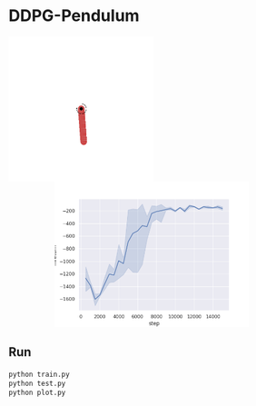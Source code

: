 # DDPG-Pendulum

<p align='center'>
  <img src="samples/30.gif" height=256 style="float:left"/>
  <img src="samples/figure.png" height=256/>
</p>

## Run
```shell
python train.py
python test.py
python plot.py
```
